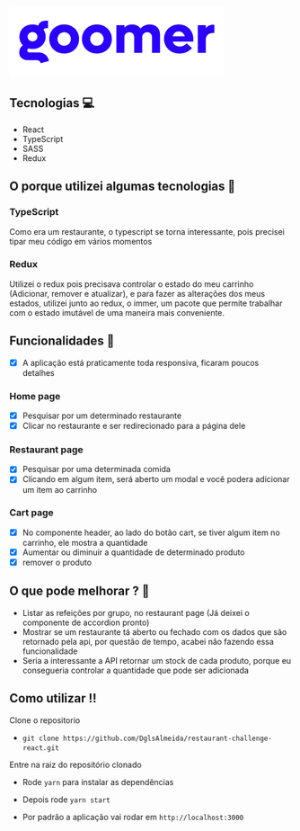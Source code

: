 ![The San Juan Mountains are beautiful!](https://raw.githubusercontent.com/goomerdev/job-dev-frontend-interview/master/media/logo-azul.png)

## Tecnologias :computer:

- React
- TypeScript
- SASS
- Redux

## O porque utilizei algumas tecnologias :pushpin:

### TypeScript
Como era um restaurante, o typescript se torna interessante, pois precisei tipar meu código em vários momentos

### Redux
Utilizei o redux pois precisava controlar o estado do meu carrinho (Adicionar, remover e atualizar), e para fazer as alterações dos meus estados, utilizei junto ao redux, o immer, um pacote que permite trabalhar com o estado imutável de uma maneira mais conveniente.

## Funcionalidades 🚀

- [x] A aplicação está praticamente toda responsiva, ficaram poucos detalhes

### Home page
- [x] Pesquisar por um determinado restaurante
- [x] Clicar no restaurante e ser redirecionado para a página dele 

### Restaurant page
- [x] Pesquisar por uma determinada comida 
- [x] Clicando em algum item, será aberto um modal e você podera adicionar um item ao carrinho

### Cart page
- [x] No componente header, ao lado do botão cart, se tiver algum item no carrinho, ele mostra a quantidade
- [x] Aumentar ou diminuir a quantidade de determinado produto
- [x] remover o produto 

## O que pode melhorar ? :test_tube:
- Listar as refeições por grupo, no restaurant page (Já deixei o componente de accordion pronto)
- Mostrar se um restaurante tá aberto ou fechado com os dados que são retornado pela api, por questão de tempo, acabei não fazendo essa funcionalidade
- Seria a interessante a API retornar um stock de cada produto, porque eu consegueria controlar a quantidade que pode ser adicionada

## Como utilizar :bangbang:

Clone o repositorio
- ``git clone https://github.com/DglsAlmeida/restaurant-challenge-react.git``

Entre na raiz do repositório clonado
- Rode ``yarn`` para instalar as dependências

- Depois rode ``yarn start``

- Por padrão a aplicação vai rodar em ``http://localhost:3000``
